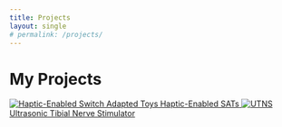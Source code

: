 ```yaml
---
title: Projects
layout: single
# permalink: /projects/
---
```


# My Projects

<div class="project-gallery">
  <a href="{{ site.baseurl }}/_projects/haptic-enable_switch_adapted_toys/">
    <img src="{{ site.baseurl }}/assets/images/haptic-enable_switch_adapted_toys.jpg" alt="Haptic-Enabled Switch Adapted Toys">
    <span class="project-caption">Haptic-Enabled SATs</span>
  </a>

  <a href="{{ site.baseurl }}/projects/ultrasonic-tibial-nerve-stimulator/">
    <img src="{{ site.baseurl }}/assets/images/ultrasonic-tibial-nerve-stimulator.jpg" alt="UTNS">
    <span class="project-caption">Ultrasonic Tibial Nerve Stimulator</span>
  </a>

  <!-- <a href="{{ site.baseurl }}/projects/project3/">
    <img src="{{ site.baseurl }}/assets/images/project3.jpg" alt="Project 3">
    <span class="project-caption">Project 3</span>
  </a> -->
</div>